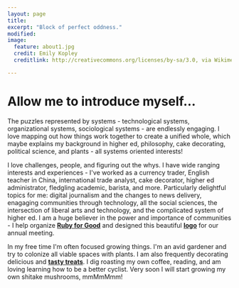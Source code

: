 ```yaml
---
layout: page
title:
excerpt: "Block of perfect oddness."
modified:
image:
  feature: about1.jpg
  credit: Emily Kopley
  creditlink: http://creativecommons.org/licenses/by-sa/3.0, via Wikimedia Commons

---
```


# Allow me to introduce myself...
<!-- I'm Teresa and I love creating! My current long-lived obsession is creating with technology. From crafting backend website functionality, to exploring all the incredible interactivity of Javascript, to fiddling with D3 and other data visualization tools - I love technology and all the wonderful things one can do with it to make the world a better, and more beautiful, place. -->

<!-- I find the modern web development stack fascinating and love learning how the many pieces fit together.  -->

The puzzles represented by systems - technological systems, organizational systems, sociological systems - are endlessly engaging. I love mapping out how things work together to create a unified whole, which maybe explains my background in higher ed, philosophy, cake decorating, political science, and plants - all systems oriented interests!

I love challenges, people, and figuring out the whys. I have wide ranging interests and experiences - I've worked as a currency trader, English teacher in China, international trade analyst, cake decorator, higher ed administrator, fledgling academic, barista, and more. Particularly delightful topics for me: digital journalism and the changes to news delivery, enagaging communities through technology, all the social sciences, the intersection of liberal arts and technology, and the complicated system of higher ed. I am a huge believer in the power and importance of communities - I help organize [**Ruby for Good**](http://rubyforgood.com) and designed this beautiful [**logo**](/images/ruby-for-good-logo.jpg) for our annual meeting.

In my free time I'm often focused growing things. I'm an avid gardener and try to colonize all viable spaces with plants. I am also frequently decorating delicious and [**tasty treats**](/hobbies). I dig roasting my own coffee, reading, and am loving learning how to be a better cyclist. Very soon I will start growing my own shitake mushrooms, mmMmMmm!

<!--  -->

<!-- # Hungry for more?
Read about my [**current projects**](/projects) and [**professional aspirations**](/work). Or feel free to <strong><a href="mailto:teresa.finn@gmail.com">reach out</a></strong> to me directly! -->